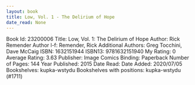```yaml
---
layout: book
title: Low, Vol. 1 - The Delirium of Hope
date_read: None
---
```


Book Id: 23200006
Title: Low, Vol. 1: The Delirium of Hope
Author: Rick Remender
Author l-f: Remender, Rick
Additional Authors: Greg Tocchini, Dave McCaig
ISBN: 1632151944
ISBN13: 9781632151940
My Rating: 0
Average Rating: 3.63
Publisher: Image Comics
Binding: Paperback
Number of Pages: 144
Year Published: 2015
Date Read: 
Date Added: 2020/07/05
Bookshelves: kupka-wstydu
Bookshelves with positions: kupka-wstydu (#1711)

